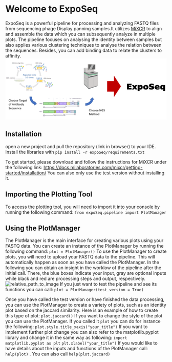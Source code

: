 # Welcome to ExpoSeq

ExpoSeq is a powerful pipeline for processing and analyzing FASTQ files from sequencing phage Display panning samples.It utilizes [MiXCR](https://docs.milaboratories.com/mixcr/getting-started/installation/) to align and assemble the data which you can subsequently analyze in multiple plots. The pipeline focuses on analysing the identity between samples but also applies various clustering techniques to analyse the relation between the sequences. Besides, you can add binding data to relate the clusters to affinity.  ![overview](expoSeq_overview.png)

## Installation

open a new project and pull the repository (link in browser) to your IDE. Install the libraries with ```pip install -r expoSeq/requirements.txt```

To get started, please download and follow the instructions for MiXCR under the following link: https://docs.milaboratories.com/mixcr/getting-started/installation/ 
You can also only use the test version without installing it.

## Importing the Plotting Tool

To access the plotting tool, you will need to import it into your console by running the following command:
```from expoSeq.pipeline import PlotManager```
## Using the PlotManager

The PlotManager is the main interface for creating various plots using your FASTQ data. You can create an instance of the PlotManager by running the following command:
```plot = PlotManager()```
To use the PlotManager to create plots, you will need to upload your FASTQ data to the pipeline. This will automatically happen as soon as you have called the PlotManager. In the following you can obtain an insight in the worklow of the pipeline after the initial call. There, the blue boxes indicate your input, gray are optional inputs while black and red are processing steps and output, respectively.
![relative_path_to_image](workflow_ExpoSeq.png)
If you just want to test the pipeline and see its functions you can call: ```plot = PlotManager(test_version = True)```

Once you have called the test version or have finished the data processing, you can use the PlotManager to create a variety of plots, such as an identity plot based on the jaccard similarity. Here is an example of how to create this type of plot:
```plot.jaccard()```
If you want to change the style of the plot you can use the PlotManager. If you called it ```plot``` you can do for instance the following: ```plot.style.title_xaxis("your_title")``` 
If you want to implement further plot change you can also refer to the matplotlib.pyplot library and change it in the same way as following:
```import matplotlib.pyplot as plt```
```plt.xlabel("your_title")```
If you would like to have details about the inputs and functions of the PlotManager call: ```help(plot)``` . You can also call ```help(plot.jaccard)```




